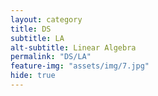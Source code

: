 ```yaml
---
layout: category
title: DS
subtitle: LA
alt-subtitle: Linear Algebra
permalink: "DS/LA"
feature-img: "assets/img/7.jpg"
hide: true
---
```

